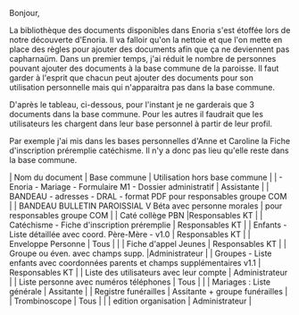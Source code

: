 Bonjour,

La bibliothèque des documents disponibles dans Enoria s'est étoffée lors de notre découverte d'Enoria. Il va falloir qu'on la nettoie et que l'on mette en place des règles pour ajouter des documents afin que ça ne deviennent pas capharnaüm. 
Dans un premier temps, j'ai réduit le nombre de personnes pouvant ajouter des documents à la base commune de la paroisse. Il faut garder à l'esprit que chacun peut ajouter des documents pour son utilisation personnelle mais qui n'apparaitra pas dans la base commune.

D'après le tableau, ci-dessous, pour l'instant je ne garderais que 3 documents dans la base commune. Pour les autres il faudrait que les utilisateurs les chargent dans leur base personnel à partir de leur profil. 

Par exemple j'ai mis dans les bases personnelles d'Anne et Caroline la Fiche d'inscription préremplie catéchisme. Il n'y a donc pas lieu qu'elle reste dans la base commune.

| Nom du document | Base commune | Utilisation hors base commune |
| - Enoria - Mariage - Formulaire M1 - Dossier administratif	 |	Assistante |
| BANDEAU - adresses - DRAL - format PDF	 	pour responsables groupe COM |
| BANDEAU BULLETIN PAROISSIAL V Béta avec personne morales	 |	pour responsables groupe COM |
| Caté collège PBN	 	|Responsables KT |
| Catéchisme - Fiche d'inscription préremplie	 |	Responsables KT |
| Enfants - Liste détaillée avec coord. Père-Mère - v1.0	 |	Responsables KT |
| Enveloppe Personne	| Tous |	  |
| Fiche d'appel Jeunes	 |	Responsables KT |
| Groupe ou éven. avec champs supp.	 	|Administrateur |
| Groupes - Liste enfants avec coordonnées parents et champs supplémentaires v1.1	 |	Responsables KT |
| Liste des utilisateurs avec leur compte	 |	Administrateur |
| Liste personne avec numéros téléphones	| Tous |	  |
| Mariages : Liste générale	 |	Assitante |
| Registre funérailles	 |	Assitante + groupe funérailles |
| Trombinoscope	| Tous |	  |
| edition organisation	 |	Administrateur |
